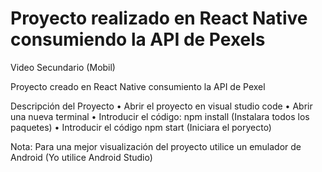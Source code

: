 # Proyecto realizado en React Native consumiendo la API de Pexels

Video Secundario (Mobil)

Proyecto creado en React Native consumiento la API de Pexel

Descripción del Proyecto
• Abrir el proyecto en visual studio code
• Abrir una nueva terminal
• Introducir el código: npm install (Instalara todos los paquetes)
• Introducir el código npm start (Iniciara el poryecto)

Nota: Para una mejor visualización del proyecto utilice un emulador de Android (Yo utilice Android 
Studio)

